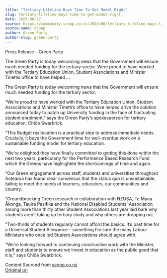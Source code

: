 ```yaml
---
title: "Tertiary Lifeline Buys Time To Get Model Right"
slug: tertiary-lifeline-buys-time-to-get-model-right
date: 2023-06-27
source: https://community.scoop.co.nz/2023/06/tertiary-lifeline-buys-time-to-get-model-right/
source-name: Scoop
author: Green Party
author-slug: green-party
---
```

<p>Press Release – Green Party</p>

<p> The Green Party is today welcoming news that the Government will ensure much needed funding for the tertiary sector. Were proud to have worked with the Tertiary Education Union, Student Associations and Minister Tinettis office to have helped …<span id="more-166463"></span></p>

<p>The Green Party is today welcoming news that the Government will ensure much needed funding for the tertiary sector.</p>

<p>“We’re proud to have worked with the Tertiary Education Union, Student Associations and Minister Tinetti’s office to have helped drive the solution announced today to patch up University funding in the face of fluctuating student enrolment,” says the Green Party’s spokesperson for tertiary education, Chlöe Swarbrick.</p>

<p>“This Budget reallocation is a practical step to address immediate needs. Crucially, it buys the Government time for well-overdue work on a sustainable funding model for tertiary education.</p>

<p>“We’re delighted they have finally committed to getting this done within the next two years, particularly for the Performance Based Research Fund which the Greens have highlighted the shortcomings of time and again.</p>

<p>“Our Green engagement across staff, students and universities throughout Aotearoa has found clear consensus that the status quo is unsustainable, failing to meet the needs of learners, educators, our communities and country.</p>

<p>“Groundbreaking Green research in collaboration with NZUSA, Te Mana Ākonga, Tauira Pasifika and the National Disabled Students’ Association among more than thirty other Student Associations last year laid bare why students aren’t taking up tertiary study and why others are dropping out.</p>

<p>“Two-thirds of students regularly cannot afford the basics. It’s past time for a Universal Student Allowance – something I’m sure the many Labour Ministers who once led Student Associations should agree with.</p>

<p>“We’re looking forward to continuing constructive work with the Minister, staff and students to ensure we invest in education as the public good that it is,” says Chlöe Swarbrick.</p>

<p>
Content Sourced from <a href="http://www.scoop.co.nz/">scoop.co.nz</a><br>
<a href="http://www.scoop.co.nz/stories/PA202306/S00173.htm">Original url</a></p>